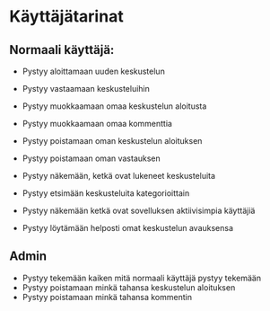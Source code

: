 # Käyttäjätarinat

## Normaali käyttäjä: 
- Pystyy aloittamaan uuden keskustelun



- Pystyy vastaamaan keskusteluihin
- Pystyy muokkaamaan omaa keskustelun aloitusta
- Pystyy muokkaamaan omaa kommenttia
- Pystyy poistamaan oman keskustelun aloituksen
- Pystyy poistamaan oman vastauksen
- Pystyy näkemään, ketkä ovat lukeneet keskusteluita
- Pystyy etsimään keskusteluita kategorioittain
- Pystyy näkemään ketkä ovat sovelluksen aktiivisimpia käyttäjiä
- Pystyy löytämään helposti omat keskustelun avauksensa

## Admin
- Pystyy tekemään kaiken mitä normaali käyttäjä pystyy tekemään
- Pystyy poistamaan minkä tahansa keskustelun aloituksen
- Pystyy poistamaan minkä tahansa kommentin

